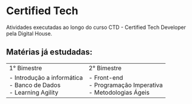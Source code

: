 # **Certified Tech**
Atividades executadas ao longo do curso CTD - Certified Tech Developer pela Digital House.

## Matérias já estudadas:

<table>
    <tr>
       <td>1° Bimestre</td>
      <td>2° Bimestre</td>
    </tr>
    <tr>
        <td>
            - Introdução a informática</br>
            - Banco de Dados </br>
            - Learning Agility
        </td>
        <td>
            - Front-end</br>
            - Programação Imperativa </br>
            - Metodologias Ágeis
        </td>
    </tr>
</table>
